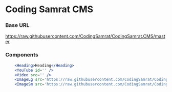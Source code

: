 # Coding Samrat CMS


### Base URL

https://raw.githubusercontent.com/CodingSamrat/CodingSamrat.CMS/master



### Components 

``` jsx
    <Heading>Heading</Heading>
    <YouTube id='' />
    <Video src='' />
    <ImageLg src='https://raw.githubusercontent.com/CodingSamrat/CodingSamrat.CMS/master' />
    <ImageSm src='https://raw.githubusercontent.com/CodingSamrat/CodingSamrat.CMS/master' />
```